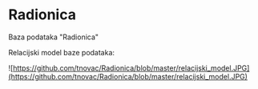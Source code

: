 # Radionica
Baza podataka "Radionica"

Relacijski model baze podataka:

![https://github.com/tnovac/Radionica/blob/master/relacijski_model.JPG](https://github.com/tnovac/Radionica/blob/master/relacijski_model.JPG)
